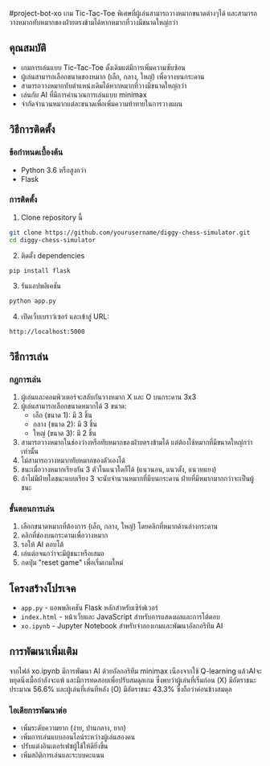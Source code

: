 #project-bot-xo
เกม Tic-Tac-Toe พิเศษที่ผู้เล่นสามารถวางหมากขนาดต่างๆได้ และสามารถวางหมากทับหมากของฝ่ายตรงข้ามได้หากหมากที่วางมีขนาดใหญ่กว่า


## คุณสมบัติ
- เกมการเล่นแบบ Tic-Tac-Toe ดั้งเดิมแต่มีการเพิ่มความซับซ้อน
- ผู้เล่นสามารถเลือกขนาดของหมาก (เล็ก, กลาง, ใหญ่) เพื่อวางบนกระดาน
- สามารถวางหมากทับตำแหน่งเดิมได้หากหมากที่วางมีขนาดใหญ่กว่า
- เล่นกับ AI ที่มีการคำนวณการเล่นแบบ minimax
- จำกัดจำนวนหมากแต่ละขนาดเพื่อเพิ่มความท้าทายในการวางแผน

## วิธีการติดตั้ง

### ข้อกำหนดเบื้องต้น
- Python 3.6 หรือสูงกว่า
- Flask

### การติดตั้ง
1. Clone repository นี้
```bash
git clone https://github.com/yourusername/diggy-chess-simulator.git
cd diggy-chess-simulator
```

2. ติดตั้ง dependencies
```bash
pip install flask
```

3. รันแอปพลิเคชัน
```bash
python app.py
```

4. เปิดเว็บเบราว์เซอร์ และเข้าสู่ URL:
```
http://localhost:5000
```

## วิธีการเล่น

### กฎการเล่น
1. ผู้เล่นและคอมพิวเตอร์จะสลับกันวางหมาก X และ O บนกระดาน 3x3
2. ผู้เล่นสามารถเลือกขนาดหมากได้ 3 ขนาด:
   - เล็ก (ขนาด 1): มี 3 ชิ้น
   - กลาง (ขนาด 2): มี 3 ชิ้น
   - ใหญ่ (ขนาด 3): มี 2 ชิ้น
3. สามารถวางหมากในช่องว่างหรือทับหมากของฝ่ายตรงข้ามได้ แต่ต้องใช้หมากที่มีขนาดใหญ่กว่าเท่านั้น
4. ไม่สามารถวางหมากทับหมากของตัวเองได้
5. ชนะเมื่อวางหมากเรียงกัน 3 ตัวในแนวใดก็ได้ (แนวนอน, แนวตั้ง, แนวทแยง)
6. ถ้าไม่มีฝ่ายใดชนะแบบเรียง 3 จะนับจำนวนหมากที่มีบนกระดาน ฝ่ายที่มีหมากมากกว่าจะเป็นผู้ชนะ

### ขั้นตอนการเล่น
1. เลือกขนาดหมากที่ต้องการ (เล็ก, กลาง, ใหญ่) โดยคลิกที่หมากด้านล่างกระดาน
2. คลิกที่ช่องบนกระดานเพื่อวางหมาก
3. รอให้ AI ตอบโต้
4. เล่นต่อจนกว่าจะมีผู้ชนะหรือเสมอ
5. กดปุ่ม "reset game" เพื่อเริ่มเกมใหม่

## โครงสร้างโปรเจค
- `app.py` - แอพพลิเคชัน Flask หลักสำหรับเซิร์ฟเวอร์
- `index.html` - หน้าเว็บและ JavaScript สำหรับการแสดงผลและการโต้ตอบ
- `xo.ipynb` - Jupyter Notebook สำหรับจำลองเกมและพัฒนาอัลกอริทึม AI

## การพัฒนาเพิ่มเติม
จากไฟล์ xo.ipynb มีการพัฒนา AI ด้วยอัลกอริทึม minimax เนืองจากใช้ Q-learning แล้วAIจะหยุดนิ่งเมื้อกำลังจะแพ้ และมีการทดสอบเพื่อปรับสมดุลเกม ซึ่งพบว่าผู้เล่นที่เริ่มก่อน (X) มีอัตราชนะประมาณ 56.6% และผู้เล่นที่เล่นทีหลัง (O) มีอัตราชนะ 43.3% ซึ่งถือว่าค่อนข้างสมดุล

### ไอเดียการพัฒนาต่อ
- เพิ่มระดับความยาก (ง่าย, ปานกลาง, ยาก)
- เพิ่มการเล่นแบบออนไลน์ระหว่างผู้เล่นสองคน
- ปรับแต่งอินเตอร์เฟซผู้ใช้ให้ดียิ่งขึ้น
- เพิ่มสถิติการเล่นและระบบคะแนน


